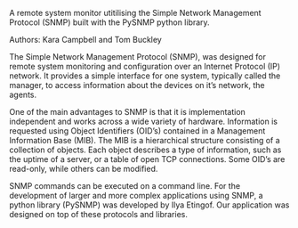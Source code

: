 ﻿A remote system monitor utitilising the Simple Network Management Protocol (SNMP) built with the PySNMP python library. 

Authors: Kara Campbell and Tom Buckley

The Simple Network Management Protocol (SNMP), was designed for remote system monitoring and configuration over an Internet Protocol (IP) network.  It provides a simple interface for one system, typically called the manager, to access information about the devices on it’s network, the agents.   

One of the main advantages to SNMP is that it is implementation independent and works across a wide variety of hardware.   Information is requested using Object Identifiers (OID’s) contained in a Management Information Base (MIB).  The MIB is a hierarchical structure consisting of a collection of objects.  Each object describes a type of information, such as the uptime of a server, or a table of open TCP connections.  Some OID’s are read-only, while others can be modified.

SNMP commands can be executed on a command line.  For the development of larger and more complex applications using SNMP, a python library (PySNMP) was developed by Ilya Etingof.  Our application was designed on top of these protocols and libraries.




